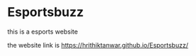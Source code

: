 # Esportsbuzz
this is a esports website

the website link is https://hrithiktanwar.github.io/Esportsbuzz/
